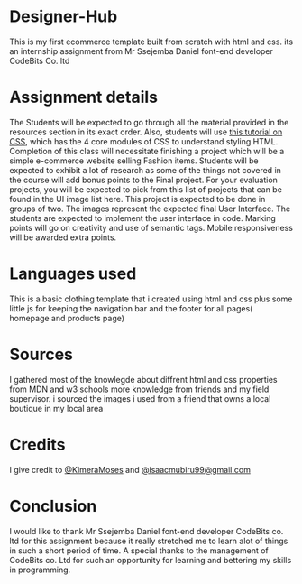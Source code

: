 # Designer-Hub
This is my first ecommerce template built from scratch with html and css.
its an internship assignment from Mr Ssejemba Daniel font-end developer CodeBits Co. ltd

# Assignment details
The Students will be expected to go through all the material provided in the resources section in its exact order. Also, students will use <a href="https://developer.mozilla.org/en-US/docs/Learn/CSS">this tutorial on CSS</a>, which has the 4 core modules of CSS to understand styling HTML. Completion of this class will necessitate finishing a project which will be a simple e-commerce website selling Fashion items. Students will be expected to exhibit a lot of research as some of the things not covered in the course will add bonus points to the Final project.
For your evaluation projects, you will be expected to pick from this list of projects that can be found in the UI image list here. This project is expected to be done in groups of two. The images represent the expected final User Interface. The students are expected to implement the user interface in code. Marking points will go on creativity and use of semantic tags. Mobile responsiveness will be awarded extra points.


# Languages used
This is a basic clothing template that i created using html and css plus some little js for keeping the navigation bar and the footer for all pages( homepage and products page)

# Sources 
I gathered most of the knowlegde about diffrent html and css properties from MDN and w3 schools
more knowledge from friends and my field supervisor.
i sourced the images i used from a friend that owns a local boutique in my local area


# Credits
I give credit to <a href="https://github.com/KimeraMoses">@KimeraMoses</a> and <a href="https://github.com/zac-09">@isaacmubiru99@gmail.com </a>

# Conclusion
I would like to thank Mr Ssejemba Daniel font-end developer CodeBits co. ltd for this assignment because it really stretched me to learn alot of things in such a short period of time. 
A special thanks to the management of CodeBits co. Ltd for such an opportunity for learning and bettering my skills in programming.

